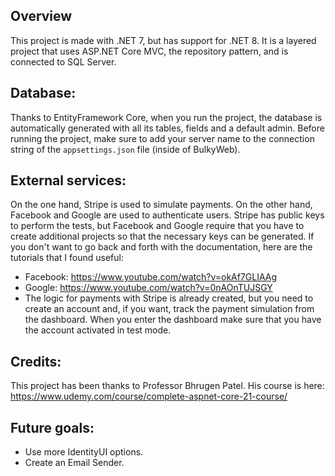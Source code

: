 ## Overview
This project is made with .NET 7, but has support for .NET 8. It is a layered project that uses ASP.NET Core MVC, the repository pattern, and is connected to SQL Server.

## Database:
Thanks to EntityFramework Core, when you run the project, the database is automatically generated with all its tables, fields and a default admin. Before running the project, make sure to add your server name to the connection string of the ```appsettings.json``` file (inside of BulkyWeb).

## External services:
On the one hand, Stripe is used to simulate payments. On the other hand, Facebook and Google are used to authenticate users.
Stripe has public keys to perform the tests, but Facebook and Google require that you have to create additional projects so that the necessary keys can be generated.
If you don't want to go back and forth with the documentation, here are the tutorials that I found useful:
  - Facebook: https://www.youtube.com/watch?v=okAf7GLIAAg
  - Google: https://www.youtube.com/watch?v=0nAOnTUJSGY
  - The logic for payments with Stripe is already created, but you need to create an account and, if you want, track the payment simulation from the dashboard. When you enter the dashboard make sure that you have the account activated in test mode.

## Credits:
This project has been thanks to Professor Bhrugen Patel. His course is here: https://www.udemy.com/course/complete-aspnet-core-21-course/

## Future goals:
  - Use more IdentityUI options.
  - Create an Email Sender.
